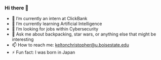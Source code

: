 ### Hi there 👋

<!--
**KWChri/KWChri** is a ✨ _special_ ✨ repository because its `README.md` (this file) appears on your GitHub profile.

Here are some ideas to get you started:
-->

- 🔭 I’m currently an intern at ClickBank
- 🌱 I’m currently learning Artificial Intelligence
- 🤔 I’m looking for jobs within Cybersecurity
- 💬 Ask me about backpacking, star wars, or anything else that might be interesting
- 📫 How to reach me: keltonchristopher@u.boisestate.edu
- ⚡ Fun fact: I was born in Japan

